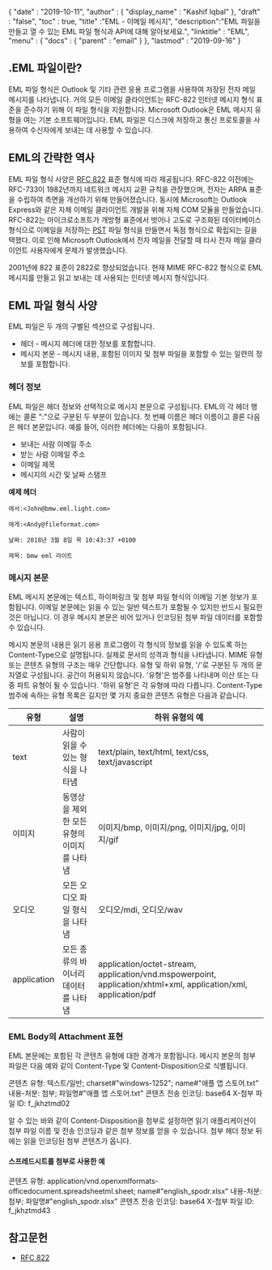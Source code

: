 {
  "date" : "2019-10-11",
  "author" : {
    "display_name" : "Kashif Iqbal"
},
  "draft" : "false",
  "toc" : true,
  "title" :"EML - 이메일 메시지",
  "description":"EML 파일을 만들고 열 수 있는 EML 파일 형식과 API에 대해 알아보세요.",
  "linktitle" : "EML",
  "menu" : {
    "docs" : {
      "parent" : "email"
}
},
  "lastmod" : "2019-09-16"
}

## .EML 파일이란?

EML 파일 형식은 Outlook 및 기타 관련 응용 프로그램을 사용하여 저장된 전자 메일 메시지를 나타냅니다. 거의 모든 이메일 클라이언트는 RFC-822 인터넷 메시지 형식 표준을 준수하기 위해 이 파일 형식을 지원합니다. Microsoft Outlook은 EML 메시지 유형을 여는 기본 소프트웨어입니다. EML 파일은 디스크에 저장하고 통신 프로토콜을 사용하여 수신자에게 보내는 데 사용할 수 있습니다.

## EML의 간략한 역사

EML 파일 형식 사양은 [RFC 822](https://www.ietf.org/rfc/rfc0822.txt) 표준 형식에 따라 제공됩니다. RFC-822 이전에는 RFC-733이 1982년까지 네트워크 메시지 교환 규칙을 관장했으며, 전자는 ARPA 표준을 수립하여 측면을 개선하기 위해 만들어졌습니다. 동시에 Microsoft는 Outlook Express와 같은 자체 이메일 클라이언트 개발을 위해 자체 COM 모듈을 만들었습니다. RFC-822는 마이크로소프트가 개방형 표준에서 벗어나 고도로 구조화된 데이터베이스 형식으로 이메일을 저장하는 [PST](/ko/email/pst/) 파일 형식을 만들면서 독점 형식으로 확립되는 길을 택했다. 이로 인해 Microsoft Outlook에서 전자 메일을 전달할 때 타사 전자 메일 클라이언트 사용자에게 문제가 발생했습니다.

2001년에 822 표준이 2822로 향상되었습니다. 현재 MIME RFC-822 형식으로 EML 메시지를 만들고 읽고 보내는 데 사용되는 인터넷 메시지 형식입니다.

## EML 파일 형식 사양

EML 파일은 두 개의 구별된 섹션으로 구성됩니다.

* 헤더 - 메시지 헤더에 대한 정보를 포함합니다.
* 메시지 본문 - 메시지 내용, 포함된 이미지 및 첨부 파일을 포함할 수 있는 일련의 정보를 포함합니다.

### 헤더 정보 ###

EML 파일은 헤더 정보와 선택적으로 메시지 본문으로 구성됩니다. EML의 각 헤더 행에는 콜론 ":"으로 구분된 두 부분이 있습니다. 첫 번째 이름은 헤더 이름이고 콜론 다음은 헤더 본문입니다. 예를 들어, 이러한 헤더에는 다음이 포함됩니다.

* 보내는 사람 이메일 주소
* 받는 사람 이메일 주소
* 이메일 제목
* 메시지의 시간 및 날짜 스탬프

**예제 헤더**

```
에서:<John@bmw.eml.light.com>

에게:<Andy@fileformat.com>

날짜: 2018년 3월 8일 목 10:43:37 +0100

제목: bmw eml 라이트
```

### 메시지 본문 ###

EML 메시지 본문에는 텍스트, 하이퍼링크 및 첨부 파일 형식의 이메일 기본 정보가 포함됩니다. 이메일 본문에는 읽을 수 있는 일반 텍스트가 포함될 수 있지만 반드시 필요한 것은 아닙니다. 이 경우 메시지 본문은 비어 있거나 인코딩된 첨부 파일 데이터를 포함할 수 있습니다.

메시지 본문의 내용은 읽기 응용 프로그램이 각 형식의 정보를 읽을 수 있도록 하는 Content-Type으로 설명됩니다. 실제로 문서의 성격과 형식을 나타냅니다. MIME 유형 또는 콘텐츠 유형의 구조는 매우 간단합니다. 유형 및 하위 유형, '/'로 구분된 두 개의 문자열로 구성됩니다. 공간이 허용되지 않습니다. '유형'은 범주를 나타내며 이산 또는 다중 파트 유형이 될 수 있습니다. '하위 유형'은 각 유형에 따라 다릅니다. Content-Type 범주에 속하는 유형 목록은 길지만 몇 가지 중요한 콘텐츠 유형은 다음과 같습니다.


|**유형**|**설명**|**하위 유형의 예**
---|---|---|
|text|사람이 읽을 수 있는 형식을 나타냄|text/plain, text/html, text/css, text/javascript
|이미지|동영상을 제외한 모든 유형의 이미지를 나타냄|이미지/bmp, 이미지/png, 이미지/jpg, 이미지/gif
|오디오|모든 오디오 파일 형식을 나타냄|오디오/mdi, 오디오/wav
|application|모든 종류의 바이너리 데이터를 나타냄|application/octet-stream, application/vnd.mspowerpoint, application/xhtml+xml, application/xml, application/pdf

### EML Body의 Attachment 표현 ###

EML 본문에는 포함된 각 콘텐츠 유형에 대한 경계가 포함됩니다. 메시지 본문의 첨부 파일은 다음 예와 같이 Content-Type 및 Content-Disposition으로 식별됩니다.

콘텐츠 유형: 텍스트/일반; charset#"windows-1252"; name#"애플 앱 스토어.txt"
내용-처분: 첨부; 파일명#"애플 앱 스토어.txt"
콘텐츠 전송 인코딩: base64
X-첨부 파일 ID: f_jkhztmd02

알 수 있는 바와 같이 Content-Disposition을 첨부로 설정하면 읽기 애플리케이션이 첨부 파일 이름 및 전송 인코딩과 같은 첨부 정보를 얻을 수 있습니다. 첨부 헤더 정보 뒤에는 읽을 인코딩된 첨부 콘텐츠가 옵니다.

#### 스프레드시트를 첨부로 사용한 예 ####

콘텐츠 유형: application/vnd.openxmlformats-officedocument.spreadsheetml.sheet; name#"english_spodr.xlsx"
내용-처분: 첨부; 파일명#"english_spodr.xlsx"
콘텐츠 전송 인코딩: base64
X-첨부 파일 ID: f_jkhztmd43

## 참고문헌

* [RFC 822](https://www.ietf.org/rfc/rfc0822.txt)

